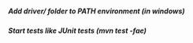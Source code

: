 ##### Add driver/ folder to PATH environment (in windows)
##### Start tests like JUnit tests (mvn test -fae)
